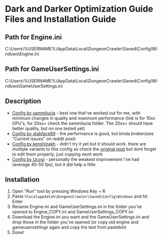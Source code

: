 # Dark and Darker Optimization Guide Files and Installation Guide

## Path for Engine.ini
C:\Users\\%USERNAME%\AppData\Local\DungeonCrawler\Saved\Config\Windows\Engine.ini

## Path for GameUserSettings.ini
C:\Users\\%USERNAME%\AppData\Local\DungeonCrawler\Saved\Config\Windows\GameUserSettings.ini

## Description

* [Config by sammilucia](https://pastebin.com/wXdLRqpY) - best one that've worked out for me, with minimum changes in quality and maximum performance (link is for 10xx GPU's, for 20xx+ check the sammilucia folder. The 20xx+ should have better quality, but no one tested yet)
* [Config by stabface89](https://pastebin.com/4zgu18nv) - the performance is good, but kinda broken(see "Current issues" on reddit post)
* [Config by kenshinakh](https://pastebin.com/SPMR11cr) - didn't try it yet but it should work. there are multiple variants to this config so check the [original post](https://www.reddit.com/r/TowerofFantasy/comments/wpaozv/ue4_engine_tweaks_guide_to_improving_graphics_and/) but dont forget to edit them properly, just copying wont work
* [Config by Ucogi](https://pastebin.com/GKEfiYXH) - personally the weakest improvement i've had (average 40-50 fps), but it did help a little

## Installation

1. Open "Run" tool by pressing Windows Key + R
2. Paste `%localappdata%\DungeonCrawler\Saved\Config\Windows` and hit Enter
3. Rename Engine.ini and GameUserSettings.ini in the folder you've opened to Engine_COPY.ini and GameUserSettings_COPY.ini
4. Download the Engine.ini you want and the GameUserSettings.ini and drop those in the folder you've opened (or copy old engine and gameusersettings again and copy the text from pastebin)
5. Done!
